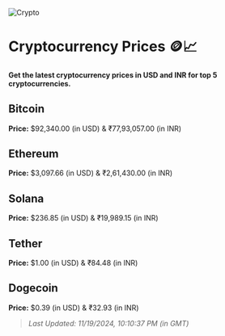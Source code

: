 
![Crypto](https://www.techguide.com.au/wp-content/uploads/2020/11/crypto3.jpeg)

# Cryptocurrency Prices 🪙📈

#### Get the latest cryptocurrency prices in USD and INR for top 5 cryptocurrencies.

## Bitcoin

**Price:** $92,340.00 (in USD) & ₹77,93,057.00 (in INR)

## Ethereum

**Price:** $3,097.66 (in USD) & ₹2,61,430.00 (in INR)

## Solana

**Price:** $236.85 (in USD) & ₹19,989.15 (in INR)

## Tether

**Price:** $1.00 (in USD) & ₹84.48 (in INR)

## Dogecoin

**Price:** $0.39 (in USD) & ₹32.93 (in INR)

> _Last Updated: 11/19/2024, 10:10:37 PM (in GMT)_
